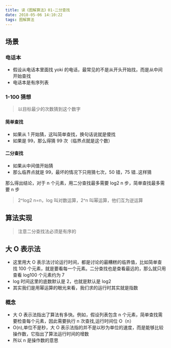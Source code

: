 ```yaml
---
title: 读《图解算法》01-二分查找
date: 2018-05-06 14:10:22
tags: 图解算法
---
```


## 场景

### 电话本

* 假设从电话本里面找 yoki 的电话，最常见的不是从开头开始找，而是从中间开始查找
* 电话本是有序列表

### 1-100 猜想

> 以目标最少的次数猜到这个数字

#### 简单查找

* 如果从 1 开始猜，这叫简单查找，换句话说就是傻找
* 如果是 99，那么得猜 99 次（临界点就是这个数）

#### 二分查找

* 如果从中间值开始猜
* 那么临界点就是 99，最坏的情况下只用猜七次，50 错，75 错..这样猜

那么得出结论，对于 n 个元素，用二分查找最多需要 log2 n 步，简单查找最多需要 n 步

> 2^log2 n=n，log 叫对数运算，2^n 叫幂运算，他们互为逆运算

## 算法实现

> 注意二分查找法必须是有序的

## 大 O 表示法

* 这里用大 O 表示法讨论运行时间，都是讨论的最糟糕的临界值，比如简单查找 100 个元素，就是要看每一个元素。二分查找也是查看最远的，那么就只用查看 log100 个元素约为 7
* log 时间这里的底数默认是 2，也就是默认是 log2
* 其实我们是用幂运算的眼光来看，我们求的运行时其实就是指数

### 概念

* 大 O 表示法指出了算法有多快。例如，假设列表包含 n 个元素，简单查找需要检查每个元素，因此需要执行 n 次查找,运行时间位 O（n）
* O(n),单位不是秒，大 O 表示法指的并不是以秒为单位的速度，而是能够比较操作数，它指出了算法运行时间的增数
* 所以 n 是操作数的意思
